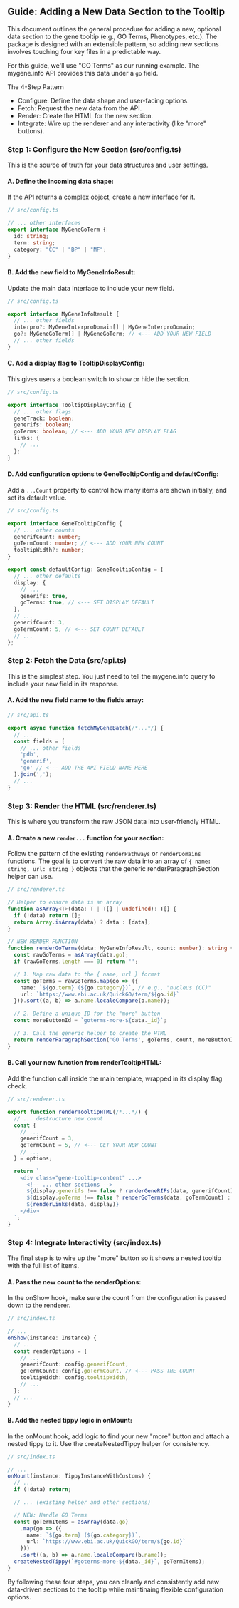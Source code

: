 ## Guide: Adding a New Data Section to the Tooltip

This document outlines the general procedure for adding a new, optional data section to the gene tooltip (e.g., GO Terms, Phenotypes, etc.). The package is designed with an extensible pattern, so adding new sections involves touching four key files in a predictable way.

For this guide, we'll use "GO Terms" as our running example. The mygene.info API provides this data under a `go` field.

The 4-Step Pattern
- Configure: Define the data shape and user-facing options.
- Fetch: Request the new data from the API.
- Render: Create the HTML for the new section.
- Integrate: Wire up the renderer and any interactivity (like "more" buttons).

### Step 1: Configure the New Section (src/config.ts)

This is the source of truth for your data structures and user settings.

#### A. Define the incoming data shape:

If the API returns a complex object, create a new interface for it.

```typescript
// src/config.ts

// ... other interfaces
export interface MyGeneGoTerm {
  id: string;
  term: string;
  category: "CC" | "BP" | "MF";
}
```

#### B. Add the new field to MyGeneInfoResult:

Update the main data interface to include your new field.

```typescript
// src/config.ts

export interface MyGeneInfoResult {
  // ... other fields
  interpro?: MyGeneInterproDomain[] | MyGeneInterproDomain;
  go?: MyGeneGoTerm[] | MyGeneGoTerm; // <--- ADD YOUR NEW FIELD
  // ... other fields
}
```

#### C. Add a display flag to TooltipDisplayConfig:

This gives users a boolean switch to show or hide the section.

```typescript
// src/config.ts

export interface TooltipDisplayConfig {
  // ... other flags
  geneTrack: boolean;
  generifs: boolean;
  goTerms: boolean; // <--- ADD YOUR NEW DISPLAY FLAG
  links: {
    // ...
  };
}
```

#### D. Add configuration options to GeneTooltipConfig and defaultConfig:

Add a `...Count` property to control how many items are shown initially, and set its default value.

```typescript
// src/config.ts

export interface GeneTooltipConfig {
  // ... other counts
  generifCount: number;
  goTermCount: number; // <--- ADD YOUR NEW COUNT
  tooltipWidth?: number;
}

export const defaultConfig: GeneTooltipConfig = {
  // ... other defaults
  display: {
    // ...
    generifs: true,
    goTerms: true, // <--- SET DISPLAY DEFAULT
  },
  // ...
  generifCount: 3,
  goTermCount: 5, // <--- SET COUNT DEFAULT
  // ...
};
```

### Step 2: Fetch the Data (src/api.ts)

This is the simplest step. You just need to tell the mygene.info query to include your new field in its response.

#### A. Add the new field name to the fields array:

```typescript
// src/api.ts

export async function fetchMyGeneBatch(/*...*/) {
  // ...
  const fields = [
    // ... other fields
    'pdb',
    'generif',
    'go' // <--- ADD THE API FIELD NAME HERE
  ].join(',');
  // ...
}
```

### Step 3: Render the HTML (src/renderer.ts)

This is where you transform the raw JSON data into user-friendly HTML.

#### A. Create a new `render...` function for your section:
Follow the pattern of the existing `renderPathways` or `renderDomains` functions. The goal is to convert the raw data into an array of `{ name: string, url: string }` objects that the generic renderParagraphSection helper can use.

```typescript
// src/renderer.ts

// Helper to ensure data is an array
function asArray<T>(data: T | T[] | undefined): T[] {
  if (!data) return [];
  return Array.isArray(data) ? data : [data];
}

// NEW RENDER FUNCTION
function renderGoTerms(data: MyGeneInfoResult, count: number): string {
  const rawGoTerms = asArray(data.go);
  if (rawGoTerms.length === 0) return '';

  // 1. Map raw data to the { name, url } format
  const goTerms = rawGoTerms.map(go => ({
    name: `${go.term} (${go.category})`, // e.g., "nucleus (CC)"
    url: `https://www.ebi.ac.uk/QuickGO/term/${go.id}`
  })).sort((a, b) => a.name.localeCompare(b.name));

  // 2. Define a unique ID for the "more" button
  const moreButtonId = `goterms-more-${data._id}`;

  // 3. Call the generic helper to create the HTML
  return renderParagraphSection('GO Terms', goTerms, count, moreButtonId);
}
```

#### B. Call your new function from renderTooltipHTML:

Add the function call inside the main template, wrapped in its display flag check.

```typescript
// src/renderer.ts

export function renderTooltipHTML(/*...*/) {
  // ... destructure new count
  const { 
    // ...
    generifCount = 3,
    goTermCount = 5, // <--- GET YOUR NEW COUNT
    // ...
  } = options;

  return `
    <div class="gene-tooltip-content" ...>
      <!-- ... other sections -->
      ${display.generifs !== false ? renderGeneRIFs(data, generifCount) : ''}
      ${display.goTerms !== false ? renderGoTerms(data, goTermCount) : ''} {/* <--- ADD YOUR NEW SECTION */}
      ${renderLinks(data, display)}
    </div>
  `;
}
```

### Step 4: Integrate Interactivity (src/index.ts)

The final step is to wire up the "more" button so it shows a nested tooltip with the full list of items.

#### A. Pass the new count to the renderOptions:

In the onShow hook, make sure the count from the configuration is passed down to the renderer.

```typescript
// src/index.ts

// ...
onShow(instance: Instance) {
  // ...
  const renderOptions = {
    // ...
    generifCount: config.generifCount,
    goTermCount: config.goTermCount, // <--- PASS THE COUNT
    tooltipWidth: config.tooltipWidth,
    // ...
  };
  // ...
}
```

#### B. Add the nested tippy logic in onMount:

In the onMount hook, add logic to find your new "more" button and attach a nested tippy to it. Use the createNestedTippy helper for consistency.

```typescript
// src/index.ts

// ...
onMount(instance: TippyInstanceWithCustoms) {
  // ...
  if (!data) return;

  // ... (existing helper and other sections)

  // NEW: Handle GO Terms
  const goTermItems = asArray(data.go)
    .map(go => ({
      name: `${go.term} (${go.category})`,
      url: `https://www.ebi.ac.uk/QuickGO/term/${go.id}`
    }))
    .sort((a, b) => a.name.localeCompare(b.name));
  createNestedTippy(`#goterms-more-${data._id}`, goTermItems);
}
```

By following these four steps, you can cleanly and consistently add new data-driven sections to the tooltip while maintinaing flexible configuration options.